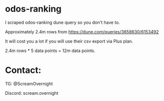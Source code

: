 # odos-ranking
I scraped odos-ranking dune query so you don't have to.

Approximately 2.4m rows from https://dune.com/queries/3658630/6153492

It will cost you a lot if you will use their csv export via Plus plan.

2.4m rows * 5 data points = 12m data points.

# Contact:
TG: @ScreamOvernight

Discord: scream.overnight
